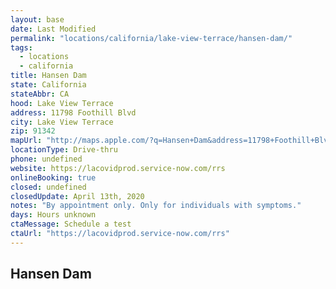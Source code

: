 ```yaml
---
layout: base
date: Last Modified
permalink: "locations/california/lake-view-terrace/hansen-dam/"
tags:
  - locations
  - california
title: Hansen Dam
state: California
stateAbbr: CA
hood: Lake View Terrace
address: 11798 Foothill Blvd
city: Lake View Terrace
zip: 91342
mapUrl: "http://maps.apple.com/?q=Hansen+Dam&address=11798+Foothill+Blvd,Lake+View+Terrace,California,91342"
locationType: Drive-thru
phone: undefined
website: https://lacovidprod.service-now.com/rrs
onlineBooking: true
closed: undefined
closedUpdate: April 13th, 2020
notes: "By appointment only. Only for individuals with symptoms."
days: Hours unknown
ctaMessage: Schedule a test
ctaUrl: "https://lacovidprod.service-now.com/rrs"
---
```

## Hansen Dam